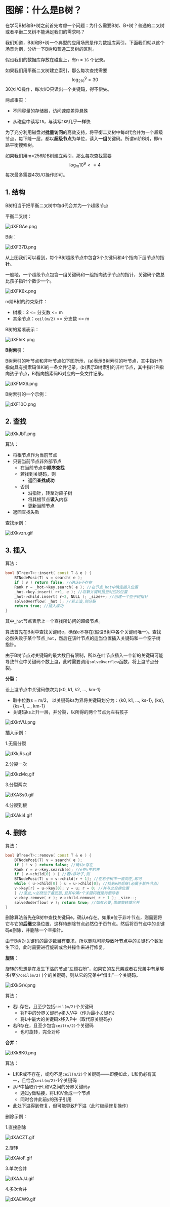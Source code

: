 # 图解：什么是B树？

在学习B树和B+树之前首先考虑一个问题：为什么需要B树、B+树？普通的二叉树或者平衡二叉树不能满足我们的需求吗？

我们知道，B树和B+树一个典型的应用场景是作为数据库索引，下面我们就以这个场景为例，分析一下B树和普通二叉树的区别。

假设我们的数据库存放在磁盘上，有n = `1G` 个记录。

如果我们用平衡二叉树建立索引，那么每次查找需要
$$
\log_210^9 = 30
$$
30次I/O操作，每次I/O只读出一个关键码，得不偿失。

两点事实：

* 不同容量的存储器，访问速度差异悬殊

* 从磁盘中读写`1B`，与读写`1KB`几乎一样快

为了充分利用磁盘对**批量访问**的高效支持，将平衡二叉树中每d代合并为一个超级节点，每下降一层，都以**超级节点**为单位，读入**一组**关键码。所谓m阶B树，即m路平衡搜索树。

如果我们用m=256阶B树建立索引，那么每次查找需要
$$
\log_m10^9 <= 4
$$
每次最多需要4次I/O操作即可。


## 1. 结构

B树相当于把平衡二叉树中每d代合并为一个超级节点

平衡二叉树：

![dXFGAe.png](https://s1.ax1x.com/2020/08/31/dXFGAe.png)

B树：

![dXF37D.png](https://s1.ax1x.com/2020/08/31/dXF37D.png)

从上图我们可以看到，每个B树超级节点中包含3个关键码和4个指向下层节点的指针。

一般地，一个超级节点包含一组关键码和一组指向孩子节点的指针，关键码个数总比孩子指针个数少一个。

![dXFK6x.png](https://s1.ax1x.com/2020/08/31/dXFK6x.png)

m阶B树的约束条件：

* 树根：2 <= 分支数 <= m
* 其余节点：`ceil(m/2)` <= 分支数 <= m

B树的紧凑表示：

![dXFlnK.png](https://s1.ax1x.com/2020/08/31/dXFlnK.png)

**B树索引**：

B树索引的叶节点和非叶节点如下图所示，(a)表示B树索引的叶节点，其中指针Pi指向具有搜索码值Ki的一条文件记录。(b)表示B树索引的非叶节点，其中指针Pi指向孩子节点，Bi指向搜索码Ki对应的一条文件记录。

![dXFMX6.png](https://s1.ax1x.com/2020/08/31/dXFMX6.png)

B树索引的一个示例：

![dXF10O.png](https://s1.ax1x.com/2020/08/31/dXF10O.png)



## 2. 查找

![dXkJbT.png](https://s1.ax1x.com/2020/08/31/dXkJbT.png)

算法：

* 将根节点作为当前节点
* 只要当前节点非外部节点
  * 在当前节点中**顺序查找**
  * 若找到关键码，则
    * 返回**查找成功**
  * 否则
    * 沿指针，转至对应子树
    * 将其根节点**读入**内存
    * 更新当前节点
* 返回查找失败



查找示例：



![dXkvzn.gif](https://s1.ax1x.com/2020/08/31/dXkvzn.gif)

## 3. 插入

算法：

```c++
bool BTree<T>::insert( const T & e ) {
	BTNodePosi(T) v = search( e );
	if ( v ) return false; //确认e不存在
	Rank r = _hot->key.search( e ); //在节点_hot中确定插入位置
	_hot->key.insert( r+1, e ); //将新关键码插至对应的位置
	_hot->child.insert( r+2, NULL ); _size++; //创建一个空子树指针
	solveOverflow( _hot ); //若上溢,则分裂
	return true; //插入成功
}
```

其中`_hot`节点表示上一个查找所访问的超级节点。

算法首先在B树中查找关键码e，确保e不存在(假设B树中各个关键码唯一)。查找必然失败于某个节点`_hot`，然后在该叶节点的适当位置插入关键码和一个空子树指针。

由于B树节点对关键码的最大数目有限制，所以在叶节点插入一个新的关键码可能导致节点中关键码个数上溢，此时需要调用`solveOverflow`函数，将上溢节点分裂。

**分裂**：

设上溢节点中关键码依次为{k0, k1, k2, ..., km-1}

* 取中位数s = m/2， 以关键码ks为界将关键码划分为：{k0, k1, ..., ks-1}, {ks}, {ks+1, ..., km-1}
* 关键码ks上升一层，并分裂，以所得的两个节点为左右孩子

![dXktVU.png](https://s1.ax1x.com/2020/08/31/dXktVU.png)



插入示例：

1.无需分裂

![dXkjRs.gif](https://s1.ax1x.com/2020/08/31/dXkjRs.gif)

2.分裂一次

![dXkzMq.gif](https://s1.ax1x.com/2020/08/31/dXkzMq.gif)

3.分裂两次

![dXASs0.gif](https://s1.ax1x.com/2020/08/31/dXASs0.gif)

4.分裂到根

![dXAki4.gif](https://s1.ax1x.com/2020/08/31/dXAki4.gif)



## 4. 删除

算法：

```c++
bool BTree<T>::remove( const T & e ) {
    BTNodePosi(T) v = search( e );
    if ( ! v ) return false; //确认e存在
    Rank r = v->key.search(e); //e在v中的秩
    if ( v->child[0] ) { //若v非叶子,则
    BTNodePosi(T) u = v->child[r + 1]; //在右子树中一直向左,即可
    while ( u->child[0] ) u = u->child[0]; //找到e的后继(必属于某叶节点)
    v->key[r] = u->key[0]; v = u; r = 0; //并与之交换位置
    } //至此,v必然位于最底层,且其中第r个关键码就是待删除者
    v->key.remove( r ); v->child.remove( r + 1 ); _size--;
    solveUnderflow( v ); return true; //如有必要,需做旋转或合并
}
```

删除算法首先在B树中查找关键码e，确认e存在。如果e位于非叶节点，则需要将它与它的**后继**交换位置，这样待删除节点必然位于页节点。然后将页节点中的关键码e删除，并删除一个空指针。

由于B树对关键码的最少数目有要求，所以删除可能导致叶节点中的关键码个数发生下溢，此时需要进行旋转或合并操作来进行修复。

**旋转**：

旋转的思想是在发生下溢的节点“左顾右盼”，如果它的左兄弟或者右兄弟中有足够多(至少`ceil(m/2)` )个的关键码，则从它的兄弟中“借出”一个关键码。

![dXkGrV.png](https://s1.ax1x.com/2020/08/31/dXkGrV.png)

算法：

* 若L存在，且至少包括`ceil(m/2)`个关键码
  * 将P中的分界关键码y移入V中（作为最小关键码）
  * 将L中最大的关键码x移入P中（取代原关键码y）
* 若R存在，且至少包含`ceil(m/2)`个关键码
  * 也可旋转，完全对称



**合并**：

![dXk8K0.png](https://s1.ax1x.com/2020/08/31/dXk8K0.png)

算法：

* L和R或不存在，或均不足`ceil(m/2)`个关键码——即便如此，L和仍必有其一，且恰含`ceil(m/2)`-1个关键码
* 从P中抽取介于L和V之间的分界关键码y
  * 通过y做粘接，将L和V合成一个节点
  * 同时合并此前y的孩子引用
* 此处下溢得到修复，但可能导致P下溢（此时继续修复操作）



删除示例：

1.直接删除

![dXACZT.gif](https://s1.ax1x.com/2020/08/31/dXACZT.gif)

2.旋转

![dXAioF.gif](https://s1.ax1x.com/2020/08/31/dXAioF.gif)

3.单次合并

![dXAAJJ.gif](https://s1.ax1x.com/2020/08/31/dXAAJJ.gif)

4.多次合并

![dXAEW9.gif](https://s1.ax1x.com/2020/08/31/dXAEW9.gif)











